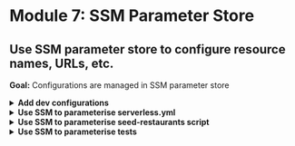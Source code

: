# Module 7: SSM Parameter Store

## Use SSM parameter store to configure resource names, URLs, etc.

**Goal:** Configurations are managed in SSM parameter store

<details>
<summary><b>Add dev configurations</b></summary><p>

1. Go to EC2 console

2. Go to `Parameter Store` (bottom left)

3. Click `Create Parameter`

4. Use the name `/xxx/dev/table_name` and **replace** `xxx` with `workshop-` followed by your name, e.g. `workshop-yancui`

![](/images/mod07-001.png)

5. Click `Create Parameter`

6. Repeat step 3-5 to create another `/xxx/dev/stream_name` parameter with the value `orders-dev-` followed by your name, e.g. `orders-dev-yancui`

7. Repeat step 3-5 to create another `/xxx/dev/restaurant_topic_name` parameter with the value `restaurants-dev-` followed by your name, e.g. `restaurants-dev-yancui`

8. Repeat step 3-5 to create another `/xxx/dev/url` parameter with the root URL for your deployed API without the ending `/`, e.g. `https://exun14zd2h.execute-api.us-east-1.amazonaws.com/dev`

</p></details>

<details>
<summary><b>Use SSM to parameterise serverless.yml</b></summary><p>

1. Replace the `TableName` for the `restaurantsTable` DynamoDB table (in the `resources` section of your `serverless.yml`) with `${ssm:/${self:service}/${self:provider.stage}/table_name}`

```yml
resources:
  Resources:
    restaurantsTable:
      Type: AWS::DynamoDB::Table
      Properties:
        TableName: ${ssm:/${self:service}/${self:provider.stage}/table_name}
        AttributeDefinitions:
          - AttributeName: name
            AttributeType: S
        KeySchema:
          - AttributeName: name
            KeyType: HASH
        ProvisionedThroughput:
          ReadCapacityUnits: 1
          WriteCapacityUnits: 1
```

2. Replace the `Name` for the `orderEventsStream` Kinesis stream (in the `resources` section of your `serverless.yml`) with `${ssm:/${self:service}/${self:provider.stage}/stream_name}`

```yml
orderEventsStream:
  Type: AWS::Kinesis::Stream
  Properties: 
    Name: ${ssm:/${self:service}/${self:provider.stage}/stream_name}
    ShardCount: 1
```

3. Replace the `DisplayName` and `TopicName` for the `restaurantNotificationTopic` SNS topic (in the `resources` section of your `serverless.yml`) with `${ssm:/${self:service}/${self:provider.stage}/restaurant_topic_name}`

```yml
restaurantNotificationTopic:
  Type: AWS::SNS::Topic
  Properties: 
    DisplayName: ${ssm:/${self:service}/${self:provider.stage}/restaurant_topic_name}
    TopicName: ${ssm:/${self:service}/${self:provider.stage}/restaurant_topic_name}
```

4. Deploy the project

`npm run sls -- deploy`

5. Run the acceptance test

`npm run acceptance`

to make sure everything is still working as before.

</p></details>

<details>
<summary><b>Use SSM to parameterise seed-restaurants script</b></summary><p>

1. Open the `seed-restaurants.js` script, go to line 51, where we defined the `getTableName` function

```javascript
const getTableName = async () => {
  return `restaurants-${STAGE}-yancui`
}
```

replace this function with the following

```javascript
const getTableName = async () => {
  console.log('getting table name...')
  const req = {
    Name: `/xxx/${STAGE}/table_name`
  }
  const ssmResp = await ssm.getParameter(req).promise()
  return ssmResp.Parameter.Value
}
```

**REMINDER**: don't forget to replace `xxx` in the SSM parameter path with what you used in your `serverless.yml`

2. Rerun the script

`STAGE=dev REGION=eu-west-1 node seed-restaurants.js`

and go to DynamoDB console to see that the newly created stage-specific table is now populated

</p></details>

<details>
<summary><b>Use SSM to parameterise tests</b></summary><p>

1. Replace the `steps/init.js` with the following

**NOTE**: replace `workshop-yancui` with your service name

```javascript
const _ = require('lodash')
const { promisify } = require('util')
const awscred = require('awscred')
const { REGION, STAGE } = process.env
const AWS = require('aws-sdk')
AWS.config.region = REGION
const SSM = new AWS.SSM()

let initialized = false

const getParameters = async (keys) => {
  const prefix = `/workshop-yancui/${STAGE}/`
  const req = {
    Names: keys.map(key => `${prefix}${key}`)
  }
  const resp = await SSM.getParameters(req).promise()
  return _.reduce(resp.Parameters, function(obj, param) {
    obj[param.Name.substr(prefix.length)] = param.Value
    return obj
   }, {})
}

const init = async () => {
  if (initialized) {
    return
  }

  const params = await getParameters([
    'table_name',
    'stream_name',
    'restaurant_topic_name',
    'url'
  ])

  console.log('SSM params loaded')

  process.env.TEST_ROOT                     = params.url
  process.env.orders_api                    = `${params.url}/orders`
  process.env.restaurants_api               = `${params.url}/restaurants`
  process.env.restaurants_table             = params.table_name
  process.env.AWS_REGION                    = REGION
  process.env.order_events_stream           = params.stream_name
  process.env.restaurant_notification_topic = params.restaurant_topic_name
  
  initialized = true
}

module.exports = {
  init
}
```

2. Rerun the integration tests

`STAGE=dev REGION=eu-west-1 npm run test`

and see that all the tests are passing

3. Rerun the acceptance tests

`STAGE=dev REGION=eu-west-1 npm run acceptance`

4. Commit and push your changes to see that they're still passing on CodePipeline too

</p></details>